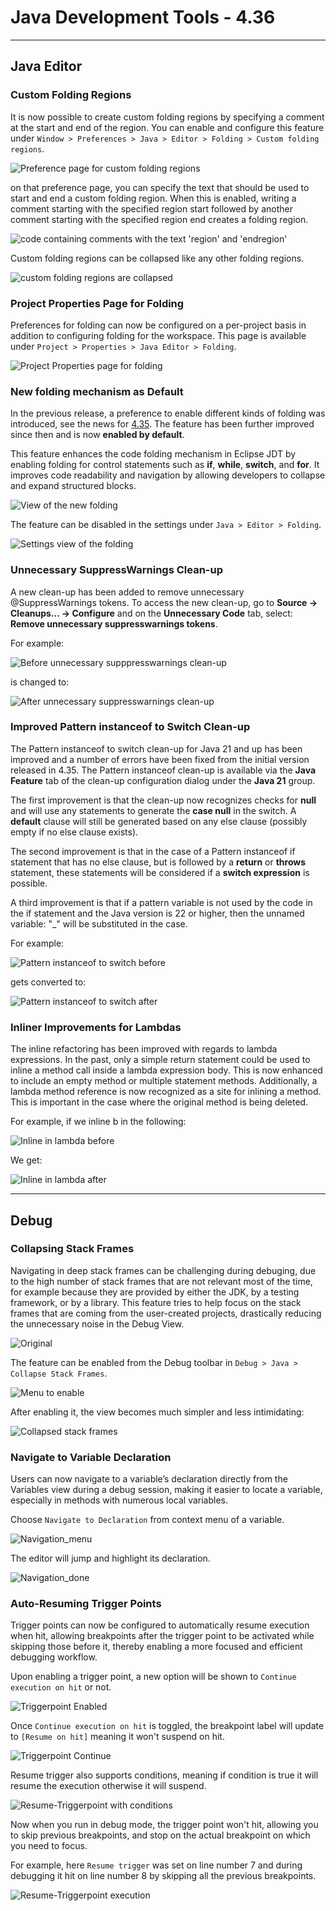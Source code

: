 # Java Development Tools - 4.36

<!--
---
## Java&trade; XX Support 
-->

<!--
---
## JUnit
-->

---
## Java Editor

### Custom Folding Regions

It is now possible to create custom folding regions by specifying a comment at the start and end of the region.
You can enable and configure this feature under `Window > Preferences > Java > Editor > Folding > Custom folding regions`.

![Preference page for custom folding regions](images/custom_folding_regions_preferences.png)

on that preference page, you can specify the text that should be used to start and end a custom folding region.
When this is enabled,
writing a comment starting with the specified region start followed by another comment starting with the specified region end creates a folding region.

![code containing comments with the text 'region' and 'endregion'](images/custom_folding_regions_code_expanded.png)
					
Custom folding regions can be collapsed like any other folding regions.

![custom folding regions are collapsed](images/custom_folding_regions_code_collapsed.png)
					
### Project Properties Page for Folding
				
Preferences for folding can now be configured on a per-project basis in addition to configuring folding for the workspace.
This page is available under `Project > Properties > Java Editor > Folding`.

![Project Properties page for folding](images/folding_property_page.png)
			
### New folding mechanism as Default

In the previous release, a preference to enable different kinds of folding was introduced,
see the news for [4.35](../4.35/jdt.html#new-folding).
The feature has been further improved since then and is now **enabled by default**.

This feature enhances the code folding mechanism in Eclipse JDT by enabling folding for control statements 
such as **if**, **while**, **switch**, and **for**.
It improves code readability and navigation by allowing developers to collapse and expand structured blocks.

![View of the new folding](images/new-folding.png)

The feature can be disabled in the settings under `Java > Editor > Folding`.


![Settings view of the folding](images/settings-folding.png)

### Unnecessary SuppressWarnings Clean-up

A new clean-up has been added to remove unnecessary @SuppressWarnings tokens.  To access the new clean-up, go to <b>Source -> Cleanups... -> Configure</b> and on the <b>Unnecessary Code</b> tab, select: <b>Remove unnecessary suppresswarnings tokens</b>.

For example:

![Before unnecessary supppresswarnings clean-up](images/unnecessary-before.png)

is changed to:

![After unnecessary suppresswarnings clean-up](images/unnecessary-after.png)

### Improved Pattern instanceof to Switch Clean-up

The Pattern instanceof to switch clean-up for Java 21 and up has been improved and a number of errors have been fixed from the initial version released in 4.35.  The Pattern instanceof clean-up is available via the <b>Java Feature</b> tab of the clean-up configuration dialog under the <b>Java 21</b> group.

The first improvement is that the clean-up now recognizes checks for <b>null</b> and will use any statements to generate the <b>case null</b> in the switch. A <b>default</b> clause will still be generated based on any else clause (possibly empty if no else clause exists).

The second improvement is that in the case of a Pattern instanceof if statement that has no else clause, but is followed by a <b>return</b> or <b>throws</b> statement, these statements will be considered if a <b>switch expression</b> is possible.

A third improvement is that if a pattern variable is not used by the code in the if statement and the Java version is 22 or higher, then the unnamed variable: "_" will be substituted in the case.

For example:

![Pattern instanceof to switch before](images/pattern-instanceof-before.png)

gets converted to:

![Pattern instanceof to switch after](images/pattern-instanceof-after.png)

### Inliner Improvements for Lambdas

The inline refactoring has been improved with regards to lambda expressions.  In the past, only a simple return statement could be used to inline a method call inside a lambda expression body.  This is now enhanced to include an empty method or multiple statement methods.  Additionally, a lambda method reference is now recognized as a site for inlining a method.  This is important in the case where the original method is being deleted.

For example, if we inline b in the following:

![Inline in lambda before](images/lambda-inline-before.png)

We get:

![Inline in lambda after](images/lambda-inline-after.png)

<!--
---
## Java Views and Dialogs
-->

<!--
---
## Java Compiler
-->

<!--
---
## Java Formatter
-->
			
---
## Debug

### Collapsing Stack Frames

Navigating in deep stack frames can be challenging during debuging, due to the high number of stack frames that are not relevant most of the time,
for example because they are provided by either the JDK, by a testing framework, or by a library.
This feature tries to help focus on the stack frames that are coming from the user-created projects,
drastically reducing the unnecessary noise in the Debug View.

![Original](images/not-collapsed.png)

The feature can be enabled from the Debug toolbar in `Debug > Java > Collapse Stack Frames`.

![Menu to enable](images/menuitem.png)

After enabling it, the view becomes much simpler and less intimidating:

![Collapsed stack frames](images/collapsed.png)

### Navigate to Variable Declaration

Users can now navigate to a variable’s declaration directly from the Variables view during a debug session,
making it easier to locate a variable, especially in methods with numerous local variables.

Choose `Navigate to Declaration` from context menu of a variable.

![Navigation_menu](images/NavigateToDeclareMenu.png)

The editor will jump and highlight its declaration.

![Navigation_done](images/Navigation.png)

### Auto-Resuming Trigger Points

Trigger points can now be configured to automatically resume execution when hit,
allowing breakpoints after the trigger point to be activated while skipping those before it,
thereby enabling a more focused and efficient debugging workflow.

Upon enabling a trigger point, a new option will be shown to `Continue execution on hit` or not.

![Triggerpoint Enabled](images/TriggerEnabled.png)

Once `Continue execution on hit` is toggled, the breakpoint label will update to `[Resume on hit]` meaning it won't suspend on hit.

![Triggerpoint Continue](images/TriggerContinue.png)

Resume trigger also supports conditions, meaning if condition is true it will resume the execution otherwise it will suspend.

![Resume-Triggerpoint with conditions](images/ResumeWithCondition.png)

Now when you run in debug mode, the trigger point won't hit, allowing you to skip previous breakpoints, and stop on the actual breakpoint on which you need to focus.

For example, here `Resume trigger` was set on line number 7 and during debugging it hit on line number 8 by skipping all the previous breakpoints.

![Resume-Triggerpoint execution](images/TriggerExecution.png)

<!--
### JDT Developers
-->
					
